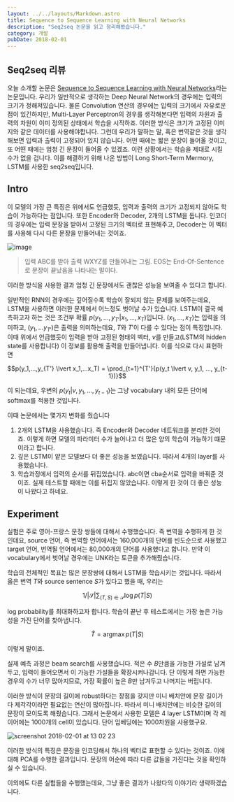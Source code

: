 ```yaml
---
layout: ../../layouts/Markdown.astro
title: Sequence to Sequence Learning with Neural Networks
description: "Seq2seq 논문을 읽고 정리해봤습니다."
category: 개발
pubDate: 2018-02-01
---
```


## Seq2seq 리뷰

오늘 소개할 논문은 [Sequence to Sequence Learning with Neural Networks](https://arxiv.org/abs/1409.3215)라는 논문입니다. 우리가 일반적으로 생각하는 Deep Neural Network의 경우에는 입력의 크기가 정해져있습니다. 물론 Convolution 연산의 경우에는 입력의 크기에서 자유로운 점이 있긴하지만, Multi-Layer Perceptron의 경우를 생각해본다면 입력의 차원과 출력의 차원이 이미 정의된 상태에서 학습을 시작하죠. 이러한 방식은 크기가 고정된 이미지와 같은 데이터를 사용해야합니다. 그런데 우리가 말하는 말, 혹은 번역같은 것을 생각해보면 입력과 출력이 고정되어 있지 않습니다. 어떤 때에는 짧은 문장이 들어올 것이고, 또 어떤 때에는 엄청 긴 문장이 들어올 수 있겠죠. 이런 상황에서는 학습을 제대로 시킬 수가 없을 겁니다. 이를 해결하기 위해 나온 방법이 Long Short-Term Mermory, LSTM를 사용한 seq2seq입니다.

## Intro

이 모델의 가장 큰 특징은 위에서도 언급했듯, 입력과 출력의 크기가 고정되지 않아도 학습이 가능하다는 점입니다. 또한 Encoder와 Decoder, 2개의 LSTM을 둡니다. 인코더의 경우에는 입력 문장을 받아서 고정된 크기의 벡터로 표현해주고, Decoder는 이 벡터를 사용해 다시 다른 문장을 만들어내는 것이죠.

![image](https://user-images.githubusercontent.com/25279765/35659962-98278ff0-074c-11e8-98df-c7b223983da1.png)
> 입력 ABC를 받아 출력 WXYZ를 만들어내는 그림. EOS는 End-Of-Sentence로 문장이 끝났음을 나타내는 말이다.

이러한 방식을 사용한 결과 엄청 긴 문장에서도 괜찮은 성능을 보여줄 수 있다고 합니다.

일반적인 RNN의 경우에는 깊어질수록 학습이 잘되지 않는 문제를 보여주는데요, LSTM을 사용하면 이러한 문제에서 어느정도 벗어날 수가 있습니다. LSTM이 결국 예측하고자 하는 것은 조건부 확률 $p(y_1, ..., y_{T'} \lvert x_1,...,x_T)$입니다. $(x_1, ...,x_T)$는 입력을 의미하고, $(y_1,...y_{T'})$은 출력을 의미하는데요, $T$와 $T'$이 다를 수 있다는 점이 특징입니다. 이때 위에서 언급했듯이 입력을 받아 고정된 형태의 벡터, $v$를 만들고(LSTM의 hidden state를 사용합니다) 이 정보를 활용해 출력을 만들어냅니다. 이를 식으로 다시 표현하면

$$p(y_1,...,y_{T'} \lvert x_1,...x_T) = \prod_{t=1}^{T'}{p(y_t \lvert v, y_1, ..., y_{t-1})}$$

이 되는데요, 우변의 $p(y_t \lvert v, y_1, ..., y_{t-1})$는 그냥 vocabulary 내의 모든 단어에 softmax를 적용한 것입니다.

이때 논문에서는 몇가지 변화를 줬습니다

1. 2개의 LSTM을 사용했습니다. 즉 Encoder와 Decoder 네트워크를 분리한 것이죠. 이렇게 하면 모델의 파라미터 수가 늘어나고 더 많은 양의 학습이 가능하기 떄문이라고 합니다.
2. 깊은 LSTM이 얕은 모델보다 더 좋은 성능을 보였습니다. 따라서 4개의 layer를 사용했습니다.
3. 학습과정에서 입력의 순서를 뒤집었습니다. abc이면 cba순서로 입력을 바꿔준 것이죠. 실제 테스트할 때에는 이를 뒤집지 않았습니다. 이렇게 한 것이 더 좋은 성능이 나왔다고 하네요.

## Experiment

실험은 주로 영어-프랑스 문장 쌍들에 대해서 수행했습니다. 즉 번역을 수행하게 한 것인데요, source 언어, 즉 번역할 언어에서는 160,000개의 단어를 빈도순으로 사용했고 target 언어, 번역될 언어에서는 80,000개의 단어를 사용했다고 합니다. 만약 이 vocabulary에서 벗어날 경우에는 UNK라는 토큰을 추가해줬습니다.

학습의 전체적인 목표는 많은 문장쌍에 대해서 LSTM을 학습시키는 것입니다. 따라서 옳은 번역 $T$와 source sentence $S$가 있다고 했을 때, 우리는

$$1 / \left| \mathcal{S} \right| \sum_{(T, S) \in \mathcal{S}} \log p(T\lvert S)$$

log probability를 최대화하고자 합니다. 학습이 끝난 후 테스트에서는 가장 높은 가능성을 가진 단어를 찾아냅니다.

$$\hat{T} = \operatorname{argmax}p(T\lvert S)$$

이렇게 말이죠.

실제 예측 과정은 beam search를 사용했습니다. 적은 수 $B$만큼을 가능한 가설로 남겨두고, 입력이 들어오면서 이 가능한 가설들을 확장시켜나갑니다. 단 이렇게 하면 가능한 경우의 수가 너무 많아지므로, 가장 확률이 높은 $B$만 남겨두고 나머지는 버립니다.

이러한 방식이 문장의 길이에 robust하다는 장점을 갖지만 미니 배치안에 문장 길이가 다 제각각이라면 필요없는 연산이 많아집니다. 따라서 미니 배치안에는 비슷한 길이의 문장이 모이도록 해줬습니다. 그래서 논문에서 사용한 모델은 4 layer LSTM이며 각 레이어에는 1000개의 cell이 있습니다. 단어 임베딩에는 1000차원을 사용했구요.

![screenshot 2018-02-01 at 13 02 23](https://user-images.githubusercontent.com/25279765/35660574-29684b96-0750-11e8-9409-6502ff4f26d6.jpg)

이러한 방식의 특징은 문장을 인코딩해서 하나의 벡터로 표현할 수 있다는 것이죠. 이에 대해 PCA를 수행한 결과입니다. 문장의 어순에 따라 다른 값들을 가진다는 것을 확인하실 수 있습니다.

이외에도 다른 실험들을 수행했는데요, 그냥 좋은 결과가 나왔다의 이야기라 생략하겠습니다.

